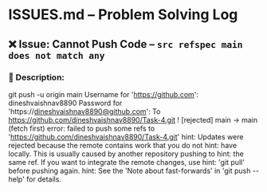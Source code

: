 # ISSUES.md – Problem Solving Log

## ❌ Issue: Cannot Push Code – `src refspec main does not match any`

### 🧠 Description:

git push -u origin main
Username for 'https://github.com': dineshvaishnav8890
Password for 'https://dineshvaishnav8890@github.com': 
To https://github.com/dineshvaishnav8890/Task-4.git
 ! [rejected]        main -> main (fetch first)
error: failed to push some refs to 'https://github.com/dineshvaishnav8890/Task-4.git'
hint: Updates were rejected because the remote contains work that you do not
hint: have locally. This is usually caused by another repository pushing to
hint: the same ref. If you want to integrate the remote changes, use
hint: 'git pull' before pushing again.
hint: See the 'Note about fast-forwards' in 'git push --help' for details.


